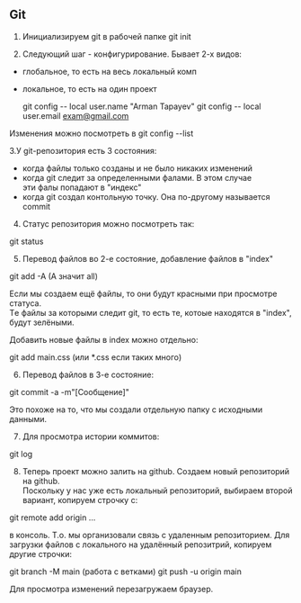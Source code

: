 ## Git

1. Инициализируем git в рабочей папке
   git init

2. Следующий шаг - конфигурирование. Бывает 2-х видов:

- глобальное, то есть на весь локальный комп
- локальное, то есть на один проект

  git config -- local user.name "Arman Tapayev"
  git config -- local user.email exam@gmail.com

Изменения можно посмотреть в git config --list

3.У git-репозитория есть 3 состояния:

- когда файлы только созданы и не было никаких изменений
- когда git следит за определенными фалами. В этом случае  
  эти фалы попадают в "индекс"
- когда git создал контольную точку. Она по-другому называется commit

4. Статус репозитория можно посмотреть так:

git status

5. Перевод файлов во 2-е состояние, добавление файлов в "index"

git add -A (A значит all)

Если мы создаем ещё файлы, то они будут красными при просмотре статуса.  
Тe файлы за которыми следит git, то есть те, котоые находятся в "index",  
будут зелёными.

Добавить новые файлы в index можно отдельно:

git add main.css (или \*.css если таких много)

6. Перевод файлов в 3-е состояние:

git commit -a -m"[Сообщение]"

Это похоже на то, что мы создали отдельную папку с исходными данными.

7. Для просмотра истории коммитов:

git log

8. Теперь проект можно залить на github. Создаем новый репозиторий на github.  
   Поскольку у нас уже есть локальный репозиторий, выбираем второй вариант, копируем строчку с:

git remote add origin ...

в консоль.
Т.о. мы организовали связь с удаленным репозиторием.
Для загрузки файлов с локального на удалённый репозитрий, копируем  
другие строчки:

git branch -M main (работа с ветками)
git push -u origin main

Для просмотра изменений перезагружаем браузер.
